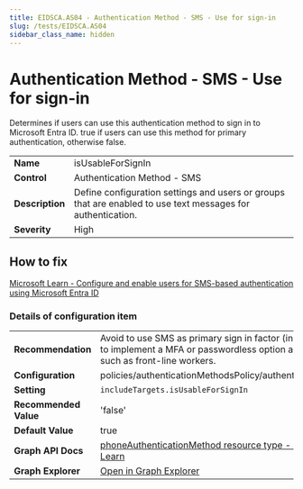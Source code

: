 ```yaml
---
title: EIDSCA.AS04 - Authentication Method - SMS - Use for sign-in
slug: /tests/EIDSCA.AS04
sidebar_class_name: hidden
---
```


# Authentication Method - SMS - Use for sign-in

Determines if users can use this authentication method to sign in to Microsoft Entra ID. true if users can use this method for primary authentication, otherwise false.

| | |
|-|-|
| **Name** | isUsableForSignIn |
| **Control** | Authentication Method - SMS |
| **Description** | Define configuration settings and users or groups that are enabled to use text messages for authentication. |
| **Severity** | High |

## How to fix

[Microsoft Learn - Configure and enable users for SMS-based authentication using Microsoft Entra ID](https://learn.microsoft.com/en-us/entra/identity/authentication/howto-authentication-sms-signin)

### Details of configuration item
| | |
|-|-|
| **Recommendation** | Avoid to use SMS as primary sign in factor (instead of a password) and consider to implement a MFA or passwordless option also for your special user groups, such as front-line workers. |
| **Configuration** | policies/authenticationMethodsPolicy/authenticationMethodConfigurations('Sms') |
| **Setting** | `includeTargets.isUsableForSignIn` |
| **Recommended Value** | 'false' |
| **Default Value** | true |
| **Graph API Docs** | [phoneAuthenticationMethod resource type - Microsoft Graph v1.0 - Microsoft Learn](https://learn.microsoft.com/en-us/graph/api/resources/phoneauthenticationmethod) |
| **Graph Explorer** | [Open in Graph Explorer](https://developer.microsoft.com/en-us/graph/graph-explorer?request=policies/authenticationMethodsPolicy/authenticationMethodConfigurations('Sms')&method=GET&version=beta&GraphUrl=https://graph.microsoft.com) |



